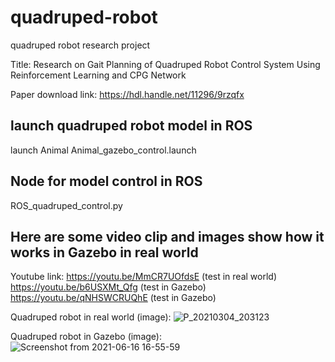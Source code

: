 # quadruped-robot
quadruped robot research project

Title: Research on Gait Planning of Quadruped Robot Control System Using Reinforcement Learning and CPG Network

Paper download link: https://hdl.handle.net/11296/9rzqfx

## launch quadruped robot model in ROS ##

launch Animal Animal_gazebo_control.launch

## Node for model control in ROS ##

ROS_quadruped_control.py 


## Here are some video clip and images show how it works in Gazebo in real world ##
Youtube link:
https://youtu.be/MmCR7UOfdsE (test in real world)
https://youtu.be/b6USXMt_Qfg (test in Gazebo)
https://youtu.be/qNHSWCRUQhE (test in Gazebo)

Quadruped robot in real world (image):
![P_20210304_203123](https://user-images.githubusercontent.com/54346575/196580205-a43e6bb8-b192-42f7-b3e4-9b20de0d6b6c.jpg)


Quadruped robot in Gazebo (image):
![Screenshot from 2021-06-16 16-55-59](https://user-images.githubusercontent.com/54346575/152728562-958f8cd7-7f06-48bf-9f1d-af3c7dc1f90b.png)

